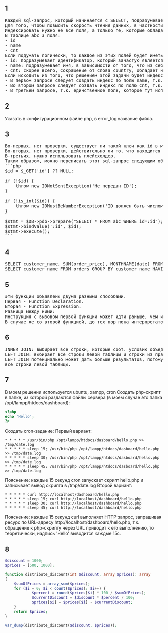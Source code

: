 ## 1
<pre>
Каждый sql-запрос, который начинается с SELECT, подразумевает чтение данных.
Для того, чтобы повысить скорость чтения данных, в частности, используются индексы.
Индексировать нужно не все поля, а только те, которые обладают высокой селективностью и часто употребляются в запросах клиентов к веб-приложению.
В таблице abc 3 поля:
- id
- name
- cnt
Если подумать логически, то каждое из этих полей будет иметь следующую селективность:
- id: подразумевает идентификатор, который зачастую является уникальным значением в таблице, как следствие, обладает высокой селективностью;
- name: подразумевает имя, в зависимости от того, что из себя представляет - ФИО или просто имя - может обладать разной селективностью (для ФИО - средняя селективность, для имени - низкая);
- cnt: скорее всего, сокращение от слова country, обладает низкой селективностью.
Если исходить из того, что решением этой задачи будет индексирование полей и в каждом запросе необходимо повысить скорость чтения, то:
- В первом запросе следует создать индекс по полю name, т.к. по сравнению с cnt, это поле обладает большей селективностью;
- Во втором запросе следует создать индекс по полю cnt, т.к. оператор LIKE понижает селективность поля name, как следствие, поле cnt, которое принимает конкретное значение, теоретически, будет более селективным;
- В третьем запросе, т.к. единственное поле, которое тут используется это cnt и мы хотим ускорить выполнение этого запроса, то следует индексировать cnt.
</pre>
## 2
Указать в конфигурационном файле php, в error_log название файла.
## 3
<pre>
Во-первых, нет проверки, существует ли такой ключ как id в массиве $_GET;
Во-вторых, нет проверки, действительно ли то, что находится в $_GET['id'] имеет нужный тип данных;
В-третьих, нужно использовать плейсхолдер.
Таким образом, можно переписать этот sql-запрос следующим образом:
```php
$id = $_GET['id'] ?? NULL;

if (!$id) {
	throw new IDNotSentException('Не передан ID');
}

if (!is_int($id)) {
	throw new IDMustBeNumberException('ID должен быть числом');
}

$stmt = $DB->pdo->prepare("SELECT * FROM abc WHERE id=:id");
$stmt->bindValue(':id', $id);
$stmt->execute();
```
</pre>
## 4
<pre>
SELECT customer_name, SUM(order_price), MONTHNAME(date) FROM orders GROUP BY MONTHNAME(date), customer_name ORDER BY MONTHNAME(date);
SELECT customer_name FROM orders GROUP BY customer_name HAVING SUM(order_price)>10000 AND MIN(order_price)>=500;
</pre>
## 5
<pre>
Эти функции объявлены двумя разными способами.
Первая - Function Declaration.
Вторая - Function Expression.
Разница между ними:
Инструкция с вызовом первой функции может идти раньше, чем инструкция с объявлением этой функции.
В случае же со второй функцией, до тех пор пока интерпретатор не дойдет до инструкции создания этой функции, вызывать ее нельзя.
</pre>
## 6
<pre>
INNER JOIN: выбирает все строки, которые соот. условию объединения таблиц.
LEFT JOIN: выбирает все строки левой таблицы и строки из правой, если они соот. условию.
LEFT JOIN потенциально может дать больше результатов, потому что в выборку попадают не только те строки, которые соот. условию, но и вообще
все строки левой таблицы.
</pre>
## 7
В моем решении используется ubuntu, xampp, cron
Создать php-скрипт в папке, из которой раздаются файлы сервера (в моем случае это папка /opt/lampp/htdocs/dashboard):
```php
<?php
echo 'Hello';
?>
```
Создать cron-задание:
Первый вариант:
```
* * * * * /usr/bin/php /opt/lampp/htdocs/dasboard/hello.php >> /tmp/date.log
* * * * * sleep 15; /usr/bin/php /opt/lampp/htdocs/dasboard/hello.php >> /tmp/date.log
* * * * * sleep 30; /usr/bin/php /opt/lampp/htdocs/dasboard/hello.php >> /tmp/date.log
* * * * * sleep 45; /usr/bin/php /opt/lampp/htdocs/dasboard/hello.php >> /tmp/date.log
```
Пояснение: каждые 15 секунд cron запускает скрипт hello.php и записывает вывод скрипта в /tmp/date.log
Второй вариант:
```
* * * * * curl http://localhost/dashboard/hello.php
* * * * * sleep 15; curl http://localhost/dashboard/hello.php
* * * * * sleep 30; curl http://localhost/dashboard/hello.php
* * * * * sleep 45; curl http://localhost/dashboard/hello.php
```
Пояснение: каждые 15 секунд curl выполняет HTTP-запрос, запрашивая ресурс по URL-адресу http://localhost/dashboard/hello.php, т.к. обращение к php-скрипту через URL приводит к его выполнению, то теоретически, надпись 'Hello' выводится каждые 15с.
## 8
```php
$discount = 1000;
$prices = [500, 1000];

function distribute_discount(int $discount, array $prices): array
{
    $sumOfPrices = array_sum($prices);
    for ($i = 0; $i < count($prices); $i++) {
            $percent = round($prices[$i] * 100 / $sumOfPrices);
            $currentDiscount = $discount * $percent / 100;
            $prices[$i] = $prices[$i] - $currentDiscount;
    }
    return $prices;
}

var_dump(distribute_discount($discount, $prices));
```
